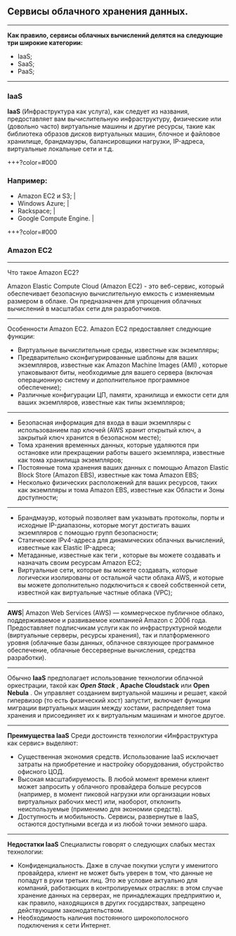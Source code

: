 
## **Cервисы облачного хранения данных.**

---
 **Как правило, сервисы облачных вычислений делятся на следующие три широкие категории:**
- IaaS;
- SaaS;
- PaaS;
---

### IaaS

**IaaS** (Инфраструктура как услуга), как следует из названия, предоставляет вам вычислительную инфраструктуру, физические или (довольно часто) виртуальные машины и другие ресурсы, такие как библиотека образов дисков виртуальных машин, блочное и файловое хранилище, брандмауэры, балансировщики нагрузки, IP-адреса, виртуальные локальные сети и т.д.

+++?color=#000

### Например:
- Amazon EC2 и S3; |
- Windows Azure; |  
- Rackspace; | 
- Google Compute Engine. |

+++?color=#000

### Amazon EC2 

---

Что такое Amazon EC2?

Amazon Elastic Compute Cloud (Amazon EC2) - это веб-сервис, который обеспечивает безопасную вычислительную емкость с изменяемым размером в облаке. Он предназначен для упрощения облачных вычислений в масштабах сети для разработчиков.

---

Особенности Amazon EC2.
Amazon EC2 предоставляет следующие функции:
- Виртуальные вычислительные среды, известные как экземпляры;
- Предварительно сконфигурированные шаблоны для ваших экземпляров, известные как Amazon Machine Images (AMI) , которые упаковывают биты, необходимые для вашего сервера (включая операционную систему и дополнительное программное обеспечение);
- Различные конфигурации ЦП, памяти, хранилища и емкости сети для ваших экземпляров, известные как типы экземпляров;

--- 

- Безопасная информация для входа в ваши экземпляры с использованием пар ключей (AWS хранит открытый ключ, а закрытый ключ хранится в безопасном месте);
- Тома хранения временных данных, которые удаляются при остановке или прекращении работы вашего экземпляра, известные как тома хранилища экземпляров;
- Постоянные тома хранения ваших данных с помощью Amazon Elastic Block Store (Amazon EBS), известные как тома Amazon EBS; 
- Несколько физических расположений для ваших ресурсов, таких как экземпляры и тома Amazon EBS, известные как Области и Зоны доступности; 
---

- Брандмауэр, который позволяет вам указывать протоколы, порты и исходные IP-диапазоны, которые могут достигать ваших экземпляров с помощью групп безопасности; 
- Статические IPv4-адреса для динамических облачных вычислений, известные как Elastic IP-адреса;
- Метаданные, известные как теги , которые вы можете создавать и назначать своим ресурсам Amazon EC2;
- Виртуальные сети, которые вы можете создавать, которые логически изолированы от остальной части облака AWS, и которые вы можете дополнительно подключиться к своей собственной сети, известной как виртуальные частные облака (VPC);

---
**AWS**|
Amazon Web Services (AWS) — коммерческое публичное облако, поддерживаемое и развиваемое компанией Amazon с 2006 года. Предоставляет подписчикам услуги как по инфраструктурной модели (виртуальные серверы, ресурсы хранения), так и платформенного уровня (облачные базы данных, облачное связующее программное обеспечение, облачные бессерверные вычисления, средства разработки).

--- 

Обычно **IaaS** предполагает использование технологии облачной оркестрации, такой как ***Open Stack*** , **Apache Cloudstack** или **Open Nebula** . Он управляет созданием виртуальной машины и решает, какой гипервизор (то есть физический хост) запустит, включает функции миграции виртуальных машин между хостами, распределяет тома хранения и присоединяет их к виртуальным машинам и многое другое.


---

**Преимущества IaaS**
Среди достоинств технологии «Инфраструктура как сервис» выделяют:

- Существенная экономия средств. Использование IaaS исключает затраты на приобретение и настройку оборудования, обустройство офисного ЦОД.
- Высокая масштабируемость. В любой момент времени клиент может запросить у облачного провайдера больше ресурсов (например, в момент пиковой нагрузки или организации новых виртуальных рабочих мест) или, наоборот, отклонить неиспользуемые (применимо для экономии средств).
- Доступность и мобильность. Сервисы, развернутые в IaaS, остаются доступными всегда и из любой точки земного шара.

---

**Недостатки IaaS**
Специалисты говорят о следующих слабых местах технологии:

- Конфиденциальность. Даже в случае покупки услуги у именитого провайдера, клиент не может быть уверен в том, что данные не попадут в руки третьих лиц. Это же условие актуально для компаний, работающих в контролируемых отраслях: в этом случае хранение данных на серверах, не принадлежащих предприятию и, как правило, находящихся в других государствах, запрещено действующим законодательством.
- Необходимость наличия постоянного широкополосного подключения к сети Интернет.


